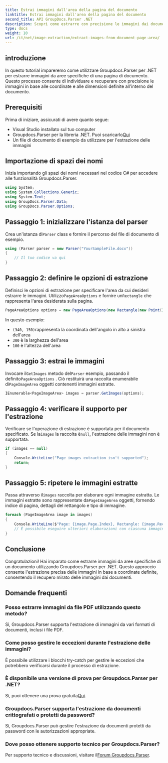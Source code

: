 ```yaml
---
title: Estrai immagini dall'area della pagina del documento
linktitle: Estrai immagini dall'area della pagina del documento
second_title: API GroupDocs.Parser .NET
description: Scopri come estrarre con precisione le immagini dai documenti utilizzando Groupdocs.Parser per .NET. Impara a individuare aree specifiche per un'estrazione accurata delle immagini.
type: docs
weight: 10
url: /it/net/image-extraction/extract-images-from-document-page-area/
---
```

## introduzione
In questo tutorial impareremo come utilizzare Groupdocs.Parser per .NET per estrarre immagini da aree specifiche di una pagina di documento. Questo processo consente di individuare e recuperare con precisione le immagini in base alle coordinate e alle dimensioni definite all'interno del documento.
## Prerequisiti
Prima di iniziare, assicurati di avere quanto segue:
- Visual Studio installato sul tuo computer
-  Groupdocs.Parser per la libreria .NET. Puoi scaricarlo[Qui](https://releases.groupdocs.com/parser/net/)
- Un file di documento di esempio da utilizzare per l'estrazione delle immagini
## Importazione di spazi dei nomi
Inizia importando gli spazi dei nomi necessari nel codice C# per accedere alle funzionalità Groupdocs.Parser.
```csharp
using System;
using System.Collections.Generic;
using System.Text;
using GroupDocs.Parser.Data;
using GroupDocs.Parser.Options;
```
## Passaggio 1: inizializzare l'istanza del parser
 Crea un'istanza di`Parser` class e fornire il percorso del file di documento di esempio.
```csharp
using (Parser parser = new Parser("YourSampleFile.docx"))
{
    // Il tuo codice va qui
}
```
## Passaggio 2: definire le opzioni di estrazione
 Definisci le opzioni di estrazione per specificare l'area da cui desideri estrarre le immagini. Utilizzo`PageAreaOptions` e fornire un`Rectangle` che rappresenta l'area desiderata sulla pagina.
```csharp
PageAreaOptions options = new PageAreaOptions(new Rectangle(new Point(340, 150), new Size(300, 100)));
```
In questo esempio:
- `(340, 150)`rappresenta la coordinata dell'angolo in alto a sinistra dell'area
- `300` è la larghezza dell'area
- `100` è l'altezza dell'area
## Passaggio 3: estrai le immagini
 Invocare il`GetImages` metodo del`Parser` esempio, passando il definito`PageAreaOptions` . Ciò restituirà una raccolta enumerabile di`PageImageArea` oggetti contenenti immagini estratte.
```csharp
IEnumerable<PageImageArea> images = parser.GetImages(options);
```
## Passaggio 4: verificare il supporto per l'estrazione
 Verificare se l'operazione di estrazione è supportata per il documento specificato. Se la`images` la raccolta è`null`, l'estrazione delle immagini non è supportata.
```csharp
if (images == null)
{
    Console.WriteLine("Page images extraction isn't supported");
    return;
}
```
## Passaggio 5: ripetere le immagini estratte
 Passa attraverso il`images` raccolta per elaborare ogni immagine estratta. Le immagini estratte sono rappresentate da`PageImageArea` oggetti, fornendo indice di pagina, dettagli del rettangolo e tipo di immagine.
```csharp
foreach (PageImageArea image in images)
{
    Console.WriteLine($"Page: {image.Page.Index}, Rectangle: {image.Rectangle}, Type: {image.FileType}");
    // È possibile eseguire ulteriori elaborazioni con ciascuna immagine
}
```
## Conclusione
Congratulazioni! Hai imparato come estrarre immagini da aree specifiche di un documento utilizzando Groupdocs.Parser per .NET. Questo approccio consente l'estrazione precisa delle immagini in base a coordinate definite, consentendo il recupero mirato delle immagini dai documenti.

## Domande frequenti
### Posso estrarre immagini da file PDF utilizzando questo metodo?
Sì, Groupdocs.Parser supporta l'estrazione di immagini da vari formati di documenti, inclusi i file PDF.
### Come posso gestire le eccezioni durante l'estrazione delle immagini?
È possibile utilizzare i blocchi try-catch per gestire le eccezioni che potrebbero verificarsi durante il processo di estrazione.
### È disponibile una versione di prova per Groupdocs.Parser per .NET?
 Sì, puoi ottenere una prova gratuita[Qui](https://releases.groupdocs.com/).
### Groupdocs.Parser supporta l'estrazione da documenti crittografati o protetti da password?
Sì, Groupdocs.Parser può gestire l'estrazione da documenti protetti da password con le autorizzazioni appropriate.
### Dove posso ottenere supporto tecnico per Groupdocs.Parser?
 Per supporto tecnico e discussioni, visitare il[Forum Groupdocs.Parser](https://forum.groupdocs.com/c/parser/17).